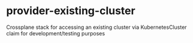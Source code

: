# provider-existing-cluster

Crossplane stack for accessing an existing cluster via KubernetesCluster claim for development/testing purposes